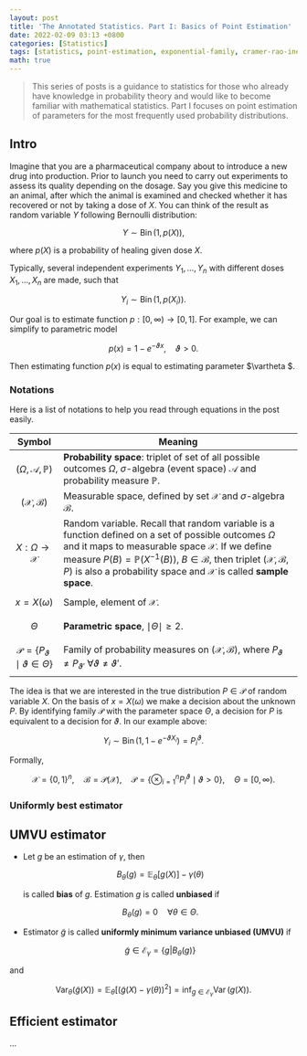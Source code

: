 ```yaml
---
layout: post
title: 'The Annotated Statistics. Part I: Basics of Point Estimation'
date: 2022-02-09 03:13 +0800
categories: [Statistics]
tags: [statistics, point-estimation, exponential-family, cramer-rao-inequality, fisher-information]
math: true
---
```


> This series of posts is a guidance to statistics for those who already have knowledge in probability theory and would like to become familiar with mathematical statistics. Part I focuses on point estimation of parameters for the most frequently used probability distributions.


## Intro

Imagine that you are a pharmaceutical company about to introduce a new drug into production. Prior to launch you need to carry out experiments to assess its quality depending on the dosage. Say you give this medicine to an animal, after which the animal is examined and checked whether it has recovered or not by taking a dose of $X$. You can think of the result as random variable $Y$ following Bernoulli distribution:

$$ Y \sim \operatorname{Bin}(1, p(X)), $$

where $p(X)$ is a probability of healing given dose $X$. 

Typically, several independent experiments $Y_1, \dots, Y_n$ with different doses $X_1, \dots, X_n$ are made, such that

$$ Y_i \sim \operatorname{Bin}(1, p(X_i)). $$ 
	
Our goal is to estimate function $p: [0, \infty) \rightarrow [0, 1]$. For example, we can simplify to parametric model

$$ p(x) = 1 - e^{-\vartheta x}, \quad \vartheta > 0. $$

Then estimating function $p(x)$ is equal to estimating parameter $\vartheta $.

### Notations

Here is a list of notations to help you read through equations in the post easily.

| Symbol | Meaning |
| ----------------------------- | ------------- |
| $$(\Omega, \mathcal{A}, \mathbb{P})$$ | **Probability space**: triplet of set of all possible outcomes $\Omega$, $\sigma$-algebra (event space) $\mathcal{A}$ and probability measure $\mathbb{P}$. |
| $$ (\mathcal{X}, \mathcal{B}) $$ | Measurable space, defined by set $\mathcal{X}$ and $\sigma$-algebra $\mathcal{B}$. |
| $$ X: \Omega \rightarrow \mathcal{X} $$ | Random variable. Recall that random variable is a function defined on a set of possible outcomes $\Omega$ and it maps to measurable space $\mathcal {X}$. If we define measure $P(B) = \mathbb{P}(X^{-1}(B))$, $B \in \mathcal{B}$, then triplet $(\mathcal{X}, \mathcal{B}, P)$ is also a probability space and $\mathcal{X}$  is called **sample space**. |
| $$ x = X(\omega) $$ | Sample, element of $\mathcal {X}$. |
| $$ \Theta $$ | **Parametric space**, $\mid \Theta \mid \geq 2$. |
| $$ \mathcal{P} = \{ P_\vartheta \mid \vartheta \in \Theta \} $$ | Family of probability measures on $(\mathcal{X}, \mathcal{B})$, where $P_\vartheta \neq P_{\vartheta'} \ \forall \vartheta \neq \vartheta'$. |

The idea is that we are interested in the true distribution $P \in \mathcal{P}$ of random variable $X$. On the basis of $x=X(\omega)$ we make a decision about the unknown $P$. By identifying family $\mathcal{P}$ with the parameter space $\Theta$, a decision for $P$ is equivalent to a decision for $\vartheta$. In our example above:

$$ Y_i \sim \operatorname{Bin}(1, 1 - e^{-\vartheta X_i}) = P_i^\vartheta. $$ 

Formally,

$$ \mathcal{X}=\{ 0, 1 \}^n, \quad \mathcal{B}=\mathcal{P(X)}, \quad \mathcal{P}=\{\otimes_{i=1}^nP_i^{\vartheta} \mid \vartheta>0 \}, \quad \Theta=\left[0, \infty\right). $$


### Uniformly best estimator



## UMVU estimator 

* Let $g$ be an estimation of $\gamma$, then

  $$ B_\theta(g) = \mathbb{E}_\theta[g(X)] - \gamma(\theta) $$

  is called **bias** of $g$. Estimation $g$ is called **unbiased** if 
  
  $$ B_\theta(g) = 0 \quad \forall \theta \in \Theta.$$

* Estimator $\tilde{g}$ is called **uniformly minimum variance unbiased (UMVU)** if

  $$ \tilde{g} \in \mathcal{E}_\gamma = \{g| B_\theta(g) \} $$

and

  $$\operatorname{Var}_\theta(\tilde{g}(X)) = \mathbb{E}_\theta[(\tilde{g}(X) - \gamma(\theta))^2] = \inf_{g \in \mathcal{E}_\gamma} \operatorname{Var}(g(X)).$$


## Efficient estimator

...

